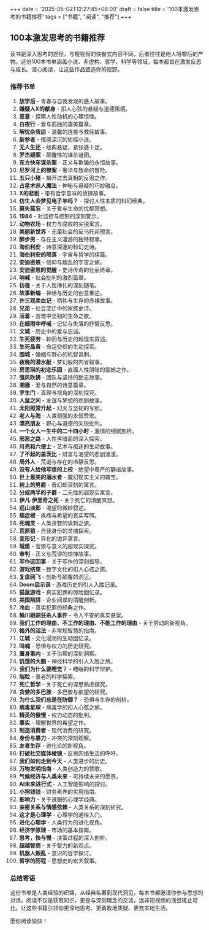 +++
date = '2025-05-02T12:27:45+08:00'
draft = false
title = '100本激发思考的书籍推荐'
tags = ["书籍", "阅读", "推荐"]
+++

## 100本激发思考的书籍推荐

读书是深入思考的途径，与短视频的快餐式内容不同，后者往往是他人咀嚼后的产物。这份100本书单涵盖小说、非虚构、哲学、科学等领域，每本都旨在激发反思与成长。潜心阅读，让这些作品塑造你的视野。

### 推荐书单

1. **放学后** - 青春与自我发现的感人故事。  
2. **嫌疑人X的献身** - 扣人心弦的悬疑与道德困境。  
3. **恶意** - 探索人性动机的心理惊悚。  
4. **白夜行** - 爱与孤独的凄美篇章。  
5. **解忧杂货店** - 温馨的连接与救赎故事。  
6. **新参者** - 情感深沉的侦探小说。  
7. **无人生还** - 经典悬疑，紧张感十足。  
8. **罗杰疑案** - 颠覆性的谋杀谜团。  
9. **东方快车谋杀案** - 正义与欺骗的永恒故事。  
10. **尼罗河上的惨案** - 奢华与致命的冒险。  
11. **五只小猪** - 揭开过去真相的反思之作。  
12. **占星术杀人魔法** - 神秘与悬疑的巧妙融合。  
13. **X的悲剧** - 带有哲学意味的侦探故事。  
14. **仿生人会梦见电子羊吗？** - 探讨人性本质的科幻经典。  
15. **莫失莫忘** - 关于爱与生命的忧郁冥想。  
16. **1984** - 对监控与控制的深刻警示。  
17. **动物农场** - 权力与腐败的尖锐寓言。  
18. **美丽新世界** - 无菌社会的反乌托邦预言。  
19. **醉步男** - 存在主义漫游的独特叙事。  
20. **海伯利安** - 诗意深邃的科幻史诗。  
21. **海伯利安的陨落** - 宇宙与哲学的续篇。  
22. **安迪密恩** - 信仰与叛乱的宇宙之旅。  
23. **安迪密恩的觉醒** - 史诗传奇的壮丽终章。  
24. **呐喊** - 社会批判的激烈篇章。  
25. **彷徨** - 关于人性挣扎的深刻随笔。  
26. **故事新编** - 神话与历史的创意重述。  
27. **许三观卖血记** - 牺牲与生存的赤裸故事。  
28. **兄弟** - 社会变迁中的家族史诗。  
29. **活着** - 苦难中坚韧的生命之歌。  
30. **在细雨中呼喊** - 记忆与失落的抒情反思。  
31. **文城** - 历史中的爱与忠诚。  
32. **生死疲劳** - 轮回与历史的超现实叙述。  
33. **生死晶黄** - 命运交织的生动探索。  
34. **围城** - 婚姻与野心的机智讽刺。  
35. **夜晚的潜水艇** - 梦幻般的内省叙事。  
36. **房思琪的初恋乐园** - 直面人性阴暗的震撼之作。  
37. **强风吹拂** - 团队与坚持的励志故事。  
38. **潮骚** - 爱与自然的诗意篇章。  
39. **罗生门** - 真理与视角的深刻探究。  
40. **人鼠之间** - 友谊与梦想的悲剧故事。  
41. **太阳照常升起** - 幻灭与坚韧的写照。  
42. **老人与海** - 人类顽强的永恒赞歌。  
43. **漂亮朋友** - 野心与道德的尖锐批判。  
44. **一个女人一生中的二十四小时** - 激情的细腻剖析。  
45. **邪恶之路** - 人性黑暗面的深入探索。  
46. **月亮和六便士** - 艺术与痴迷的生动故事。  
47. **了不起的盖茨比** - 财富与渴望的悲剧浪漫。  
48. **局外人** - 荒诞与存在的冷静反思。  
49. **没有人给他写信的上校** - 绝望中尊严的静谧故事。  
50. **世上最美的溺水者** - 魔幻现实主义的瑰宝。  
51. **树上的男爵** - 奇幻却深刻的寓言。  
52. **分成两半的子爵** - 二元性的超现实寓言。  
53. **伊凡·伊里奇之死** - 关于死亡的清醒冥想。  
54. **远山淡影** - 渴望的微妙叙述。  
55. **癌症楼** - 疾病与希望的真实写照。  
56. **死魂灵** - 人类贪婪的讽刺之旅。  
57. **荒原狼** - 自我身份的灵魂探索。  
58. **变形记** - 异化的诡异寓言。  
59. **城堡** - 官僚与意义的超现实探究。  
60. **审判** - 正义与荒谬的惊悚故事。  
61. **写作这回事** - 关于写作的深刻指导。  
62. **游戏结束** - 数字文化的扣人心弦之旅。  
63. **复盘网飞** - 创新与颠覆的洞见。  
64. **Doom启示录** - 游戏历史的引人入胜记录。  
65. **猫鼠游戏** - 真实犯罪的惊险回忆录。  
66. **美国陷阱** - 企业间谍的清醒剖析。  
67. **冷血** - 真实犯罪的经典之作。  
68. **桶川跟踪狂杀人事件** - 令人不安的真实悬案。  
69. **我们工作的理由、不工作的理由、不能工作的理由** - 关于劳动的新视角。  
70. **格外的活法** - 非常规智慧的指南。  
71. **江城** - 文化浸润的生动回忆录。  
72. **叫魂** - 恐惧与权力的历史研究。  
73. **置身事内** - 关于治理的深刻洞察。  
74. **饥饿的大脑** - 神经科学的引人入胜之旅。  
75. **我们为什么要睡觉？** - 睡眠的科学辩护。  
76. **端粒** - 衰老的科学探索。  
77. **死亡哲学** - 关于死亡的深思熟虑探究。  
78. **贪婪的多巴胺** - 多巴胺与欲望的研究。  
79. **为什么我们总是在防御？** - 恐惧与生存的剖析。  
80. **病毒星球** - 病毒学的扣人心弦之旅。  
81. **精英的傲慢** - 权力动态的批判。  
82. **事实** - 理解世界的希望之作。  
83. **制造消费者** - 现代消费的研究。  
84. **身份与暴力** - 冲突的深刻观察。  
85. **友者生存** - 进化论的新视角。  
86. **打破社交媒体棱镜** - 反思网络生活的呼吁。  
87. **我们如何走到今天** - 人类进步的历史。  
88. **万物发明指南** - 人类创造力的赞歌。  
89. **气候经济与人类未来** - 可持续未来的愿景。  
90. **AI未来进行式** - 人工智能影响的探讨。  
91. **小狗钱钱** - 财务素养的实用指南。  
92. **影响力** - 关于说服的心理学经典。  
93. **亲密关系与情感依赖** - 人类关系的深刻研究。  
94. **这才是心理学** - 心理学的通俗入门。  
95. **进化心理学** - 人类行为的进化视角。  
96. **经济学原理** - 市场的基本指南。  
97. **思考，快与慢** - 决策过程的深入剖析。  
98. **超越智商** - 关于智力的新观点。  
99. **机器人叛乱** - 意识的哲学探讨。  
100. **哲学的历程** - 思想史的宏大叙事。

### 总结寄语

这份书单是人类经验的织锦，从经典名著到现代洞见，每本书都邀请你参与思想的对话。阅读不仅是获取知识，更是与深刻理念的交流，远非短视频的浅尝辄止可比。让这些书籍引领你更深地思考、更勇敢地质疑、更充实地生活。

愿你阅读愉快！